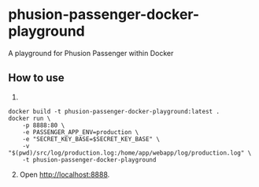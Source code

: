 # phusion-passenger-docker-playground

A playground for Phusion Passenger within Docker

## How to use

1.
```shell
docker build -t phusion-passenger-docker-playground:latest .
docker run \
    -p 8888:80 \
    -e PASSENGER_APP_ENV=production \
    -e "SECRET_KEY_BASE=$SECRET_KEY_BASE" \
    -v "$(pwd)/src/log/production.log:/home/app/webapp/log/production.log" \
    -t phusion-passenger-docker-playground
```
2. Open <http://localhost:8888>.
